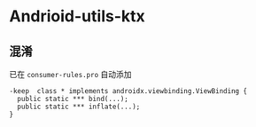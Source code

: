 # Andrioid-utils-ktx

## 混淆
已在  `consumer-rules.pro` 自动添加
```
-keep  class * implements androidx.viewbinding.ViewBinding {
  public static *** bind(...);
  public static *** inflate(...);
}

```
